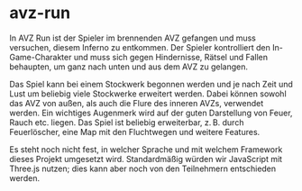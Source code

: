 # avz-run

In AVZ Run ist der Spieler im brennenden AVZ gefangen und muss versuchen, diesem Inferno zu entkommen. Der Spieler kontrolliert den In-Game-Charakter und muss sich gegen Hin­der­nisse, Rätsel und Fallen behaupten, um ganz nach unten und aus dem AVZ zu gelangen.

Das Spiel kann bei einem Stockwerk begonnen werden und je nach Zeit und Lust um beliebig viele Stockwerke erweitert werden. Dabei können sowohl das AVZ von außen, als auch die Flure des inneren AVZs, verwendet werden. Ein wichtiges Augenmerk wird auf der guten Darstellung von Feuer, Rauch etc. liegen. Das Spiel ist beliebig erweiterbar, z. B. durch Feuerlöscher, eine Map mit den Fluchtwegen und weitere Features.

Es steht noch nicht fest, in welcher Sprache und mit welchem Framework dieses Projekt umgesetzt wird. Standardmäßig würden wir JavaScript mit Three.js nutzen; dies kann aber noch von den Teilnehmern entschieden werden. 
